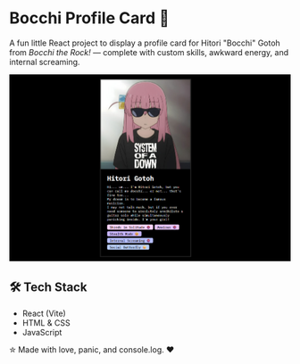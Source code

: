 # Bocchi Profile Card 🎸

A fun little React project to display a profile card for Hitori "Bocchi" Gotoh from *Bocchi the Rock!* — complete with custom skills, awkward energy, and internal screaming.

![screenshot](./src/assets/screenshot.png)

## 🛠️ Tech Stack

- React (Vite)
- HTML & CSS
- JavaScript

✮ Made with love, panic, and console.log. ❤️